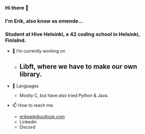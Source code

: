 ### Hi there 👋

### I'm Erik, also know as emende...
### Student at Hive Helsinki, a 42 coding school in Helsinki, Finlalnd.

- 🔭 I’m currently working on
    - Libft, where we have to make our own library.
         - 
- 🌱 Languages
    - Mostly C, but have also tried Python & Java.

- 📫 How to reach me:
    - erikpeik@outlook.com
    - Linkedin
    - Discord
